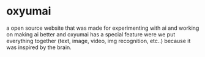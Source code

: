 # oxyumai
a open source website that was made for experimenting with ai and working on making ai better and oxyumai has a special feature were we put everything together (text, image, video, img recognition, etc..) because it was inspired by the brain.
